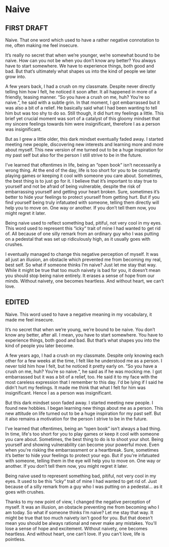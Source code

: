 # Naive

## FIRST DRAFT

Naive. That one word which used to have a rather negative connotation to me, often making me feel insecure.

It’s really no secret that when we’re younger, we’re somewhat bound to be naive. How can you not be when you don’t know any better? You always have to start somewhere. We have to experience things, both good and bad. But that’s ultimately what shapes us into the kind of people we later grow into.

 A few years back, I had a crush on my classmate. Despite never directly telling him how I felt, he noticed it soon after.
It all happened in more of a friendly, teasing manner. “So you have a crush on me, huh? You’re so naive.“, he said with a subtle grin. In that moment, I got embarrassed but it was also a bit of a relief. He basically said what I had been wanting to tell him but was too shy to do so. Still though, it did hurt my feelings a little. This brief yet crucial moment was sort of a catalyst of this gloomy mindset that my sincere feelings towards him were insignificant, therefore I as a person was insignificant.

 But as I grew a little older, this dark mindset eventually faded away. I started meeting new people, discovering new interests and learning more and more about myself. This new version of me turned out to be a huge inspiration for my past self but also for the person I still strive to be in the future.
 
 I’ve learned that oftentimes in life, being an “open book“ isn’t necessarily a wrong thing. At the end of the day, life is too short for you to be constantly playing games or keeping it cool with someone you care about. Sometimes, the best thing is to just go for it. I believe that it’s important to stay true to yourself and not be afraid of being vulnerable, despite the risk of embarrassing yourself and getting your heart broken.
Sure, sometimes it’s better to hide your feelings to protect yourself from getting hurt. But if you find yourself being truly infatuated with someone, telling them directly will help you to move on. One way or another. If you don’t tell them now, you might regret it later.

 Being naive used to reflect something bad, pitiful, not very cool in my eyes. This word used to represent this “icky“ trait of mine I had wanted to get rid of. All because of one silly remark from an ordinary guy who I was putting on a pedestal that was set up ridiculously high, as it usually goes with crushes.
 
 I eventually managed to change this negative perception of myself. It was all just an illusion, an obstacle which prevented me from becoming my real, best self. So what if someone thinks I’m naive? Just let me stay that way. While it might be true that too much naivety is bad for you, it doesn’t mean you should stop being naive entirely. It erases a sense of hope from our minds. Without naivety, one becomes heartless. And without heart, we can’t love.

## EDITED

Naive. This word used to have a negative meaning in my vocabulary, it made me feel insecure.

It’s no secret that when we’re young, we’re bound to be naive. You don’t know any better, after all. I mean, you have to start somewhere. You have to experience things, both good and bad. But that’s what shapes you into the kind of people you later become.

A few years ago, I had a crush on my classmate. Despite only knowing each other for a few weeks at the time, I felt like he understood me as a person. I never told him how I felt, but he noticed it pretty early on. 
“So you have a crush on me, huh? You’re so naive.“, he said as if he was mocking me. I got embarrassed but it was a bit of a relief, too. He said it to my face with the most careless expression that I remember to this day. I'd be lying if I said he didn't hurt my feelings. It made me think that what I felt for him was insignificant. Hence I as a person was insignificant. 

But this dark mindset soon faded away. I started meeting new people. I found new hobbies. I began learning new things about me as a person. This new attitude on life turned out to be a huge inspiration for my past self. But it also remains a motivation for the person I strive to be in the future.

I’ve learned that oftentimes, being an “open book“ isn’t always a bad thing. In time, life's too short for you to play games or keep it cool with someone you care about. Sometimes, the best thing to do is to shoot your shot. Being yourself and showing vulnerability can become your powerful move. Even when you're risking the embarrassment or a heartbreak. Sure, sometimes it’s better to hide your feelings to protect your ego. But if you're infatuated with someone, telling them in the eye will help you to move on. One way or another. If you don’t tell them now, you might regret it later.

Being naive used to represent something bad, pitiful, not very cool in my eyes. It used to be this “icky“ trait of mine I had wanted to get rid of. Just because of a silly remark from a guy who I was putting on a pedestal... as it goes with crushes.

 Thanks to my new point of view, I changed the negative perception of myself. It was an illusion, an obstacle preventing me from becoming who I am today. So what if someone thinks I’m naive? Let me stay that way. It might be true that too much naivety isn't good for you. But that doesn’t mean you should be always rational and never make any mistakes. You'll lose a sense of hope and excitement. Without naivety, one becomes heartless. And without heart, one can’t love. If you can't love, life is pointless.
